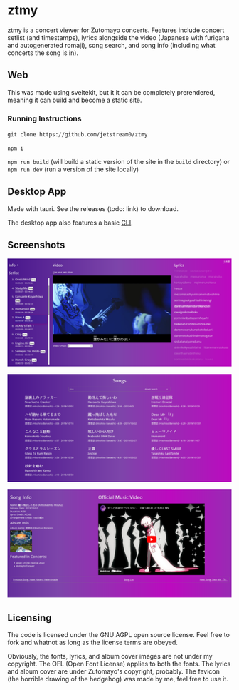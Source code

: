 # ztmy

ztmy is a concert viewer for Zutomayo concerts. Features include concert setlist (and timestamps), lyrics alongside the video (Japanese with furigana and autogenerated romaji), song search, and song info (including what concerts the song is in).

## Web

This was made using sveltekit, but it it can be completely prerendered, meaning it can build and become a static site.

### Running Instructions

`git clone https://github.com/jetstream0/ztmy`

`npm i`

`npm run build` (will build a static version of the site in the `build` directory) or `npm run dev` (run a version of the site locally)

## Desktop App

Made with tauri. See the releases (todo: link) to download.

The desktop app also features a basic [CLI](/docs/CLI.md).

## Screenshots

![Concert and lyrics interface](/docs/images/ztmy-1.png)

![Songs search interface](/docs/images/ztmy-2.png)

![Song info interface](/docs/images/ztmy-3.png)

## Licensing

The code is licensed under the GNU AGPL open source license. Feel free to fork and whatnot as long as the license terms are obeyed.

Obviously, the fonts, lyrics, and album cover images are not under my copyright. The OFL (Open Font License) applies to both the fonts. The lyrics and album cover are under Zutomayo's copyright, probably. The favicon (the horrible drawing of the hedgehog) was made by me, feel free to use it.
